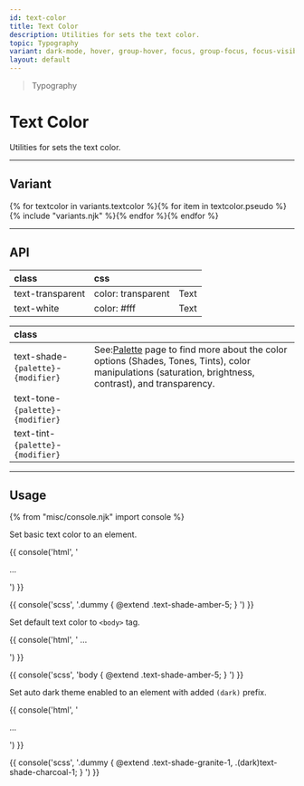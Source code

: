 ```yaml
---
id: text-color
title: Text Color
description: Utilities for sets the text color.
topic: Typography
variant: dark-mode, hover, group-hover, focus, group-focus, focus-visible, focus-within, active, visited
layout: default
---
```


> Typography

# Text Color

Utilities for sets the text color.

---

## Variant

<div class="flex flex-gap-2 flex-wrap justify-start items-center">{% for textcolor in variants.textcolor %}{% for item in textcolor.pseudo %}{% include "variants.njk" %}{% endfor %}{% endfor %}</div>

---

## API

| <span class="padding-x-3 padding-y-1 text-white bg-shade-granite-5 font-semibold curve-border-md">class</span> | <span class="padding-x-3 padding-y-1 text-white bg-shade-granite-5 font-semibold curve-border-md">css</span> |  |
|:--|:--|:-:|
| text-transparent | color: transparent | <div class="padding-x-2 text-lg text-transparent font-semibold">Text</div> |
| text-white | color: #fff | <div class="padding-x-2 text-lg text-white font-semibold">Text</div> |

| <span class="padding-x-3 padding-y-1 text-white bg-shade-granite-5 font-semibold curve-border-md">class</span> | |
|:--|:--|
| text-shade-`{palette}`-`{modifier}` | <div class="padding-2 border-l-8 text-xs font-thin depth-tight-1"><span class="padding-r-1">See:</span><a class="text-underline font-semibold text-shade-teal-1 (hover)text-tont-teal-1" href="/getting-started-palette/">Palette</a> page to find more about the color options (Shades, Tones, Tints), color manipulations (saturation, brightness, contrast), and transparency.</div> |
| text-tone-`{palette}`-`{modifier}` | |
| text-tint-`{palette}`-`{modifier}` | |

---

## Usage

{% from "misc/console.njk" import console %}

Set basic text color to an element.

{{ console('html',
'<div class="text-shade-amber-5">
    ...
  </div>
') }}

{{ console('scss',
'.dummy {
    @extend
      .text-shade-amber-5;
}
') }}

Set default text color to `<body>` tag.

{{ console('html',
'<body class="text-shade-amber-5">
    ...
  </body>
') }}

{{ console('scss',
'body {
    @extend
      .text-shade-amber-5;
}
') }}

Set auto dark theme enabled to an element with added `(dark)` prefix.

{{ console('html',
'<div class="text-shade-granite-1 ... (dark)text-shade-charcoal-1">
    ...
  </div>
') }}

{{ console('scss',
'.dummy {
    @extend
      .text-shade-granite-1,
      .\(dark\)text-shade-charcoal-1;
}
') }}